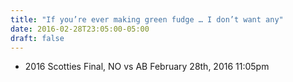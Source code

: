 ```yaml
---
title: "If you’re ever making green fudge … I don’t want any"
date: 2016-02-28T23:05:00-05:00
draft: false
---
```

- 2016 Scotties Final, NO vs AB February 28th, 2016 11:05pm